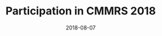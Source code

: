 ---
title: Participation in CMMRS 2018

event: The Cornell, Maryland, Max Planck Pre-doctoral Research School 2018
event_url: https://cmmrs2018.mpi-sws.org/

location: Max Planck Institute for Software Systems
address:
  street: ""
  city: Saarbrücken
  region: ""
  postcode: ""
  country: Germany

summary: Participant in the Cornell, Maryland, Max Planck Pre-doctoral Research School 2018

# Talk start and end times.
#   End time can optionally be hidden by prefixing the line with `#`.
date: "2018-08-07"
date_end: "2018-08-12"
all_day: true

# Schedule page publish date (NOT talk date).
publishDate: "2017-01-01T00:00:00Z"

authors: []
tags: []

# Is this a featured talk? (true/false)
featured: false

image:
  caption: 'Group picture'
  focal_point: Right

links:
url_code: ""
url_pdf: ""
url_slides: ""
url_video: ""

# Markdown Slides (optional).
#   Associate this talk with Markdown slides.
#   Simply enter your slide deck's filename without extension.
#   E.g. `slides = "example-slides"` references `content/slides/example-slides.md`.
#   Otherwise, set `slides = ""`.
# slides: example

# Projects (optional).
#   Associate this post with one or more of your projects.
#   Simply enter your project's folder or file name without extension.
#   E.g. `projects = ["internal-project"]` references `content/project/deep-learning/index.md`.
#   Otherwise, set `projects = []`.
projects:
- example = []
---